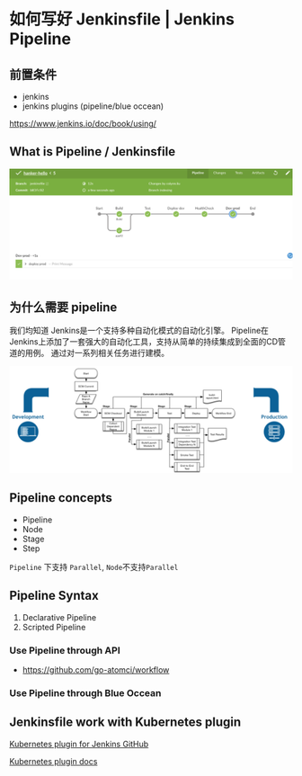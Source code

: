 # 如何写好 Jenkinsfile | Jenkins Pipeline

## 前置条件
* jenkins
* jenkins plugins (pipeline/blue occean)

 https://www.jenkins.io/doc/book/using/
 
## What is Pipeline / Jenkinsfile

![image](./assets/pipeline.png)


## 为什么需要 pipeline

我们均知道 Jenkins是一个支持多种自动化模式的自动化引擎。 Pipeline在Jenkins上添加了一套强大的自动化工具，支持从简单的持续集成到全面的CD管道的用例。 通过对一系列相关任务进行建模。

![image](./assets/realworld-pipeline-flow.png)

## Pipeline concepts

* Pipeline
* Node
* Stage
* Step

`Pipeline` 下支持 `Parallel`, `Node`不支持`Parallel`


## Pipeline Syntax

1. Declarative Pipeline
2. Scripted Pipeline


### Use Pipeline through API
* https://github.com/go-atomci/workflow

### Use Pipeline through Blue Occean

## Jenkinsfile work with Kubernetes plugin

[Kubernetes plugin for Jenkins GitHub](https://github.com/jenkinsci/kubernetes-plugin/blob/master/README.md)

[Kubernetes plugin docs](https://www.jenkins.io/doc/pipeline/steps/kubernetes/#kubernetes-plugin)